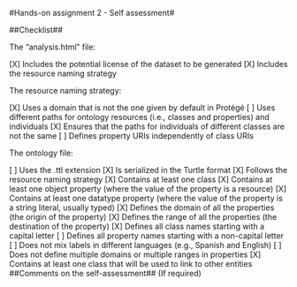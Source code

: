 #Hands-on assignment 2 - Self assessment#

##Checklist##

The “analysis.html” file:

[X] Includes the potential license of the dataset to be generated
[X] Includes the resource naming strategy

The resource naming strategy:

[X] Uses a domain that is not the one given by default in Protégé
[ ] Uses different paths for ontology resources (i.e., classes and properties) and individuals
[X] Ensures that the paths for individuals of different classes are not the same
[ ] Defines property URIs independently of class URIs

The ontology file:

[ ] Uses the .ttl extension
[X] Is serialized in the Turtle format
[X] Follows the resource naming strategy
[X] Contains at least one class
[X] Contains at least one object property (where the value of the property is a resource)
[X] Contains at least one datatype property (where the value of the property is a string literal, usually typed)
[X] Defines the domain of all the properties (the origin of the property)
[X] Defines the range of all the properties (the destination of the property)
[X] Defines all class names starting with a capital letter
[ ] Defines all property names starting with a non-capital letter
[ ] Does not mix labels in different languages (e.g., Spanish and English)
[ ] Does not define multiple domains or multiple ranges in properties
[X] Contains at least one class that will be used to link to other entities
##Comments on the self-assessment## (If required)
